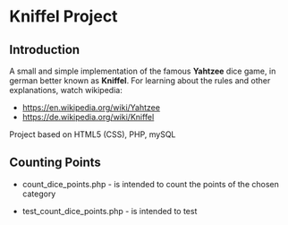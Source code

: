 # Kniffel Project

## Introduction

A small and simple implementation of the famous **Yahtzee** dice game, in german better known as **Kniffel**. For learning about the rules and other explanations, watch wikipedia:

- https://en.wikipedia.org/wiki/Yahtzee
- https://de.wikipedia.org/wiki/Kniffel

Project based on HTML5 (CSS), PHP, mySQL

## Counting Points

- count_dice_points.php - is intended to count the points of the chosen category

- test_count_dice_points.php - is intended to test 